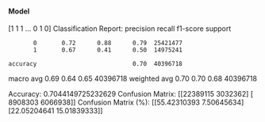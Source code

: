#### Model
[1 1 1 ... 0 1 0]
Classification Report:
              precision    recall  f1-score   support

           0       0.72      0.88      0.79  25421477
           1       0.67      0.41      0.50  14975241

    accuracy                           0.70  40396718
   macro avg       0.69      0.64      0.65  40396718
weighted avg       0.70      0.70      0.68  40396718

Accuracy: 0.7044149725232629
Confusion Matrix:
[[22389115  3032362]
 [ 8908303  6066938]]
Confusion Matrix (%):
[[55.42310393  7.50645634]
 [22.05204641 15.01839333]]
